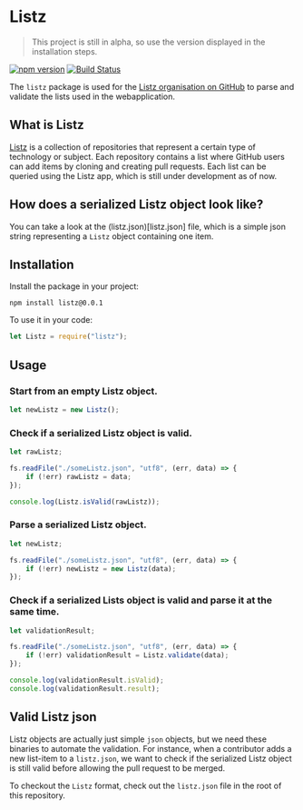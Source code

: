 # Listz

> This project is still in alpha, so use the version displayed in the installation steps.

[![npm version](https://badge.fury.io/js/listz.svg)](https://badge.fury.io/js/listz)
[![Build Status](https://travis-ci.org/listz/listz.svg?branch=master)](https://travis-ci.org/listz/listz)

The `listz` package is used for the [Listz organisation on GitHub](https://github.com/listz) to parse and validate the lists used in the webapplication.

## What is Listz

[Listz](https://www.github.com/listz) is a collection of repositories that represent a certain type of technology or subject. Each repository contains a list where GitHub users can add items by cloning and creating pull requests. Each list can be queried using the Listz app, which is still under development as of now.

## How does a serialized Listz object look like?

You can take a look at the (listz.json)[listz.json] file, which is a simple json string representing a `Listz` object containing one item.

## Installation

Install the package in your project:

```shell
npm install listz@0.0.1
```

To use it in your code:

```javascript
let Listz = require("listz");
```

## Usage

### Start from an empty Listz object.

```javascript
let newListz = new Listz();
```

### Check if a serialized Listz object is valid.

```javascript
let rawListz;

fs.readFile("./someListz.json", "utf8", (err, data) => {
    if (!err) rawListz = data;
});

console.log(Listz.isValid(rawListz));
```

### Parse a serialized Listz object.

```javascript
let newListz;

fs.readFile("./someListz.json", "utf8", (err, data) => {
    if (!err) newListz = new Listz(data);
});
```

### Check if a serialized Lists object is valid and parse it at the same time.

```javascript
let validationResult;

fs.readFile("./someListz.json", "utf8", (err, data) => {
    if (!err) validationResult = Listz.validate(data);
});

console.log(validationResult.isValid);
console.log(validationResult.result);
```

## Valid Listz json

Listz objects are actually just simple `json` objects, but we need these binaries to automate the validation. For instance, when a contributor adds a new list-item to a `listz.json`, we want to check if the serialized Listz object is still valid before allowing the pull request to be merged. 

To checkout the `Listz` format, check out the `listz.json` file in the root of this repository.
